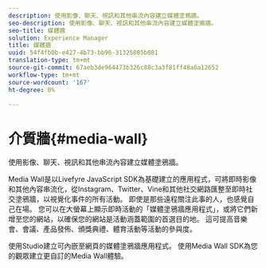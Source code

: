 ```yaml
---
description: 使用影像、聊天、視訊和其他串流內容建立媒體塗鴉牆。
seo-description: 使用影像、聊天、視訊和其他串流內容建立媒體塗鴉牆。
seo-title: 媒體牆
solution: Experience Manager
title: 媒體牆
uuid: 54f4fb0b-e427-4b73-bb96-31325805b081
translation-type: tm+mt
source-git-commit: 67aeb3de964473b326c88c3a3f81ff48a6a12652
workflow-type: tm+mt
source-wordcount: '167'
ht-degree: 0%

---
```



# 介質牆{#media-wall}

使用影像、聊天、視訊和其他串流內容建立媒體塗鴉牆。

Media Wall是以Livefyre JavaScript SDK為基礎建立的應用程式，可將即時影像和其他內容串流化，從Instagram、Twitter、Vine和其他社交網路匯整至即時社交塗鴉牆，以視覺化事件的所有活動。 即使是那些遠程關注此事的人，也感覺自己在場。 您可以在大螢幕上顯示即時活動的「媒體塗鴉牆應用程式」，或將它們新增至您的網站，以確保您的網站是活動涵蓋範圍的首選目的地。 這可提高音樂會、會議、產品發佈、頒獎典禮、體育活動等活動的參與度。

使用Studio建立可內嵌至網頁的媒體塗鴉牆應用程式。 使用Media Wall SDK為您的觀眾建立更自訂的Media Wall體驗。
